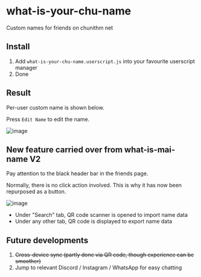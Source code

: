 # what-is-your-chu-name
Custom names for friends on chunithm net

## Install
1. Add `what-is-your-chu-name.userscript.js` into your favourite userscript manager
2. Done

## Result

Per-user custom name is shown below. 

Press `Edit Name` to edit the name. 

![image](https://github.com/evnchn/what-is-your-chu-name/assets/37951241/33142578-74a9-4f07-89f4-d92139fcef9d)

## New feature carried over from what-is-mai-name V2

Pay attention to the black header bar in the friends page. 

Normally, there is no click action involved. This is why it has now been repurposed as a button. 

![image](https://github.com/evnchn/what-is-your-chu-name/assets/37951241/7c8ca5c3-c95f-4d6c-bf09-a0c173c9c5ef)

- Under "Search" tab, QR code scanner is opened to import name data
- Under any other tab, QR code is displayed to export name data

## Future developments

1. ~~Cross-device sync (partly done via QR code, though experience can be smoother)~~
2. Jump to relevant Discord / Instagram / WhatsApp for easy chatting

